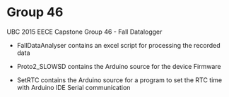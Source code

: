# Group 46

UBC 2015 EECE Capstone Group 46 - Fall Datalogger

- FallDataAnalyser contains an excel script for processing the recorded data

- Proto2_SLOWSD contains the Arduino source for the device Firmware

- SetRTC contains the Arduino source for a program to set the RTC time with Arduino IDE Serial communication
